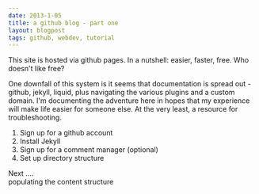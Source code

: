 ```yaml
---
date: 2013-1-05
title: a github blog - part one
layout: blogpost
tags: github, webdev, tutorial
---
```


This site is hosted via github pages. In a nutshell: easier, faster, 
free. Who doesn't like free?

One downfall of this system is it seems that documentation is spread 
out - github, jekyll, liquid, plus navigating the various plugins and 
a custom domain. I'm documenting the adventure here in hopes that my
experience will make life easier for someone else. At the very least, 
a resource for troubleshooting.




1. Sign up for a github account   
2. Install Jekyll   
3. Sign up for a comment manager (optional)   
4. Set up directory structure   

Next ....<br>
populating the content structure
